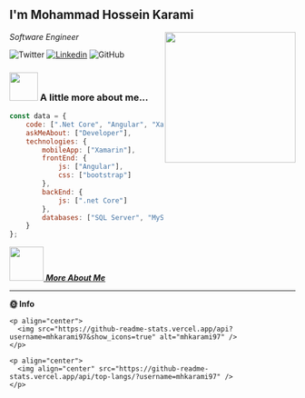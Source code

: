<h2>I'm Mohammad Hossein Karami</h2>
<img align='right' src="https://media.giphy.com/media/M9gbBd9nbDrOTu1Mqx/giphy.gif" width="230">
<p><em>Software Engineer
</em></p>

![Twitter](https://img.shields.io/twitter/follow/mhkarami97?label=Follow)
[![Linkedin](https://img.shields.io/badge/-anmol-blue?style=flat-square&logo=Linkedin&logoColor=white&link=https://www.linkedin.com/in/mhkarami97/)](https://www.linkedin.com/in/anmol-p-singh/)
![GitHub](https://img.shields.io/github/followers/mhkarami97?label=Follow&style=social)

### <img src="https://media.giphy.com/media/VgCDAzcKvsR6OM0uWg/giphy.gif" width="50"> A little more about me...  

```javascript
const data = {
    code: [".Net Core", "Angular", "Xamarin"],
    askMeAbout: ["Developer"],
    technologies: {
        mobileApp: ["Xamarin"],
        frontEnd: {
            js: ["Angular"],
            css: ["bootstrap"]
        },
        backEnd: {
            js: [".net Core"]
        },
        databases: ["SQL Server", "MySql"]
    }
};
```

<a href="https://mhkarami97.github.io"><img src="https://media.giphy.com/media/LnQjpWaON8nhr21vNW/giphy.gif" width="60"> <em><b>More About Me</b></em></a>

---

**🌞 Info** 

```text
<p align="center">
  <img src="https://github-readme-stats.vercel.app/api?username=mhkarami97&show_icons=true" alt="mhkarami97" /> 
</p>
```

```text
<p align="center">
  <img align="center" src="https://github-readme-stats.vercel.app/api/top-langs/?username=mhkarami97" />
</p>
```

